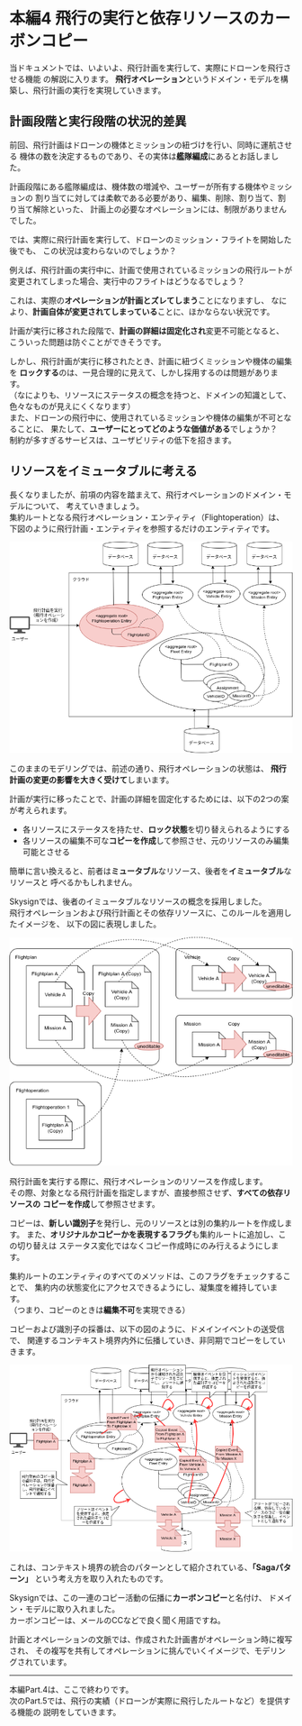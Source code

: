 # 本編4 飛行の実行と依存リソースのカーボンコピー

当ドキュメントでは、いよいよ、飛行計画を実行して、実際にドローンを飛行させる機能
の解説に入ります。
**飛行オペレーション**というドメイン・モデルを構築し、飛行計画の実行を実現していきます。

## 計画段階と実行段階の状況的差異
前回、飛行計画はドローンの機体とミッションの紐づけを行い、同時に運航させる
機体の数を決定するものであり、その実体は**艦隊編成**にあるとお話しました。

計画段階にある艦隊編成は、機体数の増減や、ユーザーが所有する機体やミッションの
割り当てに対しては柔軟である必要があり、編集、削除、割り当て、割り当て解除といった、
計画上の必要なオペレーションには、制限がありませんでした。

では、実際に飛行計画を実行して、ドローンのミッション・フライトを開始した後でも、
この状況は変わらないのでしょうか？

例えば、飛行計画の実行中に、計画で使用されているミッションの飛行ルートが
変更されてしまった場合、実行中のフライトはどうなるでしょう？

これは、実際の**オペレーションが計画とズレてしまう**ことになりますし、
なにより、**計画自体が変更されてしまっている**ことに、ほかならない状況です。

計画が実行に移された段階で、**計画の詳細は固定化され**変更不可能となると、
こういった問題は防ぐことができそうです。

しかし、飛行計画が実行に移されたとき、計画に紐づくミッションや機体の編集を
**ロックする**のは、一見合理的に見えて、しかし採用するのは問題があります。  
（なによりも、リソースにステータスの概念を持つと、ドメインの知識として、
色々なものが見えにくくなります）  
また、ドローンの飛行中に、使用されているミッションや機体の編集が不可となることに、
果たして、**ユーザーにとってどのような価値がある**でしょうか？  
制約が多すぎるサービスは、ユーザビリティの低下を招きます。

## リソースをイミュータブルに考える
長くなりましたが、前項の内容を踏まえて、飛行オペレーションのドメイン・モデルについて、
考えていきましょう。  
集約ルートとなる飛行オペレーション・エンティティ（Flightoperation）は、
下図のように飛行計画・エンティティを参照するだけのエンティティです。

![domain_models_flightoperation](./images/domain_models_flightoperation.png)

このままのモデリングでは、前述の通り、飛行オペレーションの状態は、
**飛行計画の変更の影響を大きく受けて**しまいます。

計画が実行に移ったことで、計画の詳細を固定化するためには、以下の2つの案が考えられます。
- 各リソースにステータスを持たせ、**ロック状態**を切り替えられるようにする
- 各リソースの編集不可な**コピーを作成**して参照させ、元のリソースのみ編集可能とさせる

簡単に言い換えると、前者は**ミュータブル**なリソース、後者を**イミュータブル**なリソースと
呼べるかもしれません。

Skysignでは、後者のイミュータブルなリソースの概念を採用しました。  
飛行オペレーションおよび飛行計画とその依存リソースに、このルールを適用したイメージを、
以下の図に表現しました。

![domain_models_flightoperation-resource-copy](./images/domain_models_flightoperation-resource-copy.png)

飛行計画を実行する際に、飛行オペレーションのリソースを作成します。  
その際、対象となる飛行計画を指定しますが、直接参照させず、**すべての依存リソースの**
**コピーを作成**して参照させます。

コピーは、**新しい識別子**を発行し、元のリソースとは別の集約ルートを作成します。
また、**オリジナルかコピーかを表現するフラグ**も集約ルートに追加し、この切り替えは
ステータス変化ではなくコピー作成時にのみ行えるようにします。

集約ルートのエンティティのすべてのメソッドは、このフラグをチェックすることで、
集約内の状態変化にアクセスできるようにし、凝集度を維持しています。  
（つまり、コピーのときは**編集不可**を実現できる）

コピーおよび識別子の採番は、以下の図のように、ドメインイベントの送受信で、
関連するコンテキスト境界内外に伝播していき、非同期でコピーをしていきます。

![domain_models_flightoperation-and-saga](./images/domain_models_flightoperation-and-saga.png)

これは、コンテキスト境界の統合のパターンとして紹介されている、**「Sagaパターン」**
という考え方を取り入れたものです。

Skysignでは、この一連のコピー活動の伝播に**カーボンコピー**と名付け、
ドメイン・モデルに取り入れました。  
カーボンコピーは、メールのCCなどで良く聞く用語ですね。

計画とオペレーションの文脈では、作成された計画書がオペレーション時に複写され、
その複写を共有してオペレーションに挑んでいくイメージで、モデリングされています。

--- 

本編Part.4は、ここで終わりです。  
次のPart.5では、飛行の実績（ドローンが実際に飛行したルートなど）を提供する機能の
説明をしていきます。
